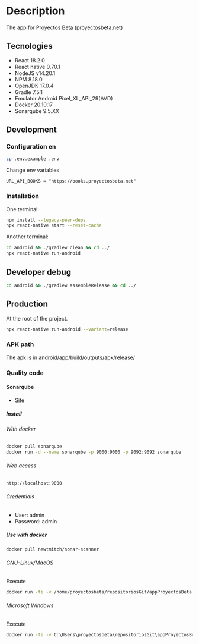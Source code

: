# Description

The app for Proyectos Beta (proyectosbeta.net)

## Tecnologies

- React 18.2.0
- React native 0.70.1
- NodeJS v14.20.1
- NPM 8.18.0
- OpenJDK 17.0.4
- Gradle 7.5.1
- Emulator Android Pixel_XL_API_29(AVD)
- Docker 20.10.17
- Sonarqube 9.5.XX

## Development

### Configuration en

```bash
cp .env.example .env
```

Change env variables

```
URL_API_BOOKS = "https://books.proyectosbeta.net"
```

### Installation

One terminal:

```bash
npm install --legacy-peer-deps
npx react-native start --reset-cache
```

Another terminal:

```bash
cd android && ./gradlew clean && cd ../
npx react-native run-android
```

## Developer debug

```bash
cd android && ./gradlew assembleRelease && cd ../
```

## Production

At the root of the project.

```bash
npx react-native run-android --variant=release
```

### APK path

The apk is in android/app/build/outputs/apk/release/

### Quality code

#### Sonarqube

- [Site](https://www.sonarqube.org/)

##### Install

###### With docker

```bash
docker pull sonarqube
docker run -d --name sonarqube -p 9000:9000 -p 9092:9092 sonarqube
```

###### Web access

```
http://localhost:9000
```

###### Credentials

- User: admin
- Password: admin

##### Use with docker

```bash
docker pull newtmitch/sonar-scanner

```

###### GNU-Linux/MacOS

Execute

```bash
docker run -ti -v /home/proyectosbeta/repositoriosGit/appProyectosBeta:/usr/src --link sonarqube newtmitch/sonar-scanner
```

###### Microsoft Windows

Execute

```bash
docker run -ti -v C:\Users\proyectosbeta\repositoriosGit\appProyectosBeta:/usr/src --link sonarqube newtmitch/sonar-scanner
```
